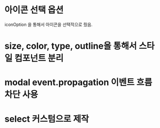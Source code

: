 # 아이콘 선택 옵션

iconOption 을 통해서 아이콘을 선택적으로 줬음.

# size, color, type, outline을 통해서 스타일 컴포넌트 분리

# modal event.propagation 이벤트 흐름 차단 사용

# select 커스텀으로 제작

